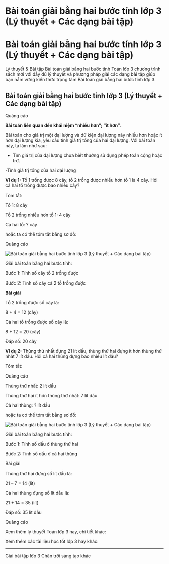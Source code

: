 # Bài toán giải bằng hai bước tính lớp 3 (Lý thuyết + Các dạng bài tập)

# Bài toán giải bằng hai bước tính lớp 3 (Lý thuyết + Các dạng bài tập)

Lý thuyết & Bài tập Bài toán giải bằng hai bước tính Toán lớp 3 chương trình sách mới với đầy đủ lý thuyết và phương pháp giải các dạng bài tập giúp bạn nắm vững kiến thức trọng tâm Bài toán giải bằng hai bước tính lớp 3.

## Bài toán giải bằng hai bước tính lớp 3 (Lý thuyết + Các dạng bài tập)

Quảng cáo

**Bài toán liên quan đến khái niệm “nhiều hơn”; “ít hơn”.**

Bài toán cho giá trị một đại lượng và dữ kiện đại lượng này nhiều hơn hoặc ít hơn đại lượng kia, yêu cầu tính giá trị tổng của hai đại lượng. Với bài toán này, ta làm như sau:

- Tìm giá trị của đại lượng chưa biết thường sử dụng phép toán cộng hoặc trừ.

-Tính giá trị tổng của hai đại lượng

**Ví dụ 1:** Tổ 1 trồng được 8 cây, tổ 2 trồng được nhiều hơn tổ 1 là 4 cây. Hỏi cả hai tổ trồng được bao nhiêu cây?

Tóm tắt:

Tổ 1: 8 cây

Tổ 2 trồng nhiều hơn tổ 1: 4 cây

Cả hai tổ: ? cây

hoặc ta có thể tóm tắt bằng sơ đồ:

Quảng cáo

![Bài toán giải bằng hai bước tính lớp 3 \(Lý thuyết + Các dạng bài tập\)](https://vietjack.com/toan-3-ct/images/ly-thuyet-bai-toan-giai-bang-hai-buoc-tinh.PNG)

Giải bài toán bằng hai bước tính:

Bước 1: Tính số cây tổ 2 trồng được

Bước 2: Tính số cây cả 2 tổ trồng được

**Bài giải**

Tổ 2 trồng được số cây là:

8 + 4 = 12 (cây)

Cả hai tổ trồng được số cây là:

8 + 12 = 20 (cây)

Đáp số: 20 cây

**Ví dụ 2:** Thùng thứ nhất đựng 21 lít dầu, thùng thứ hai đựng ít hơn thùng thứ nhất 7 lít dầu. Hỏi cả hai thùng đựng bao nhiêu lít dầu? 

Tóm tắt: 

Quảng cáo

Thùng thứ nhất: 2 lít dầu

Thùng thứ hai ít hơn thùng thứ nhất: 7 lít dầu

Cả hai thùng: ? lít dầu

hoặc ta có thể tóm tắt bằng sơ đồ:

![Bài toán giải bằng hai bước tính lớp 3 \(Lý thuyết + Các dạng bài tập\)](https://vietjack.com/toan-3-ct/images/ly-thuyet-bai-toan-giai-bang-hai-buoc-tinh-1.PNG)

Giải bài toán bằng hai bước tính:

Bước 1: Tính số dầu ở thùng thứ hai

Bước 2: Tính số dầu ở cả hai thùng

Bài giải

Thùng thứ hai đựng số lít dầu là:

21 – 7 = 14 (lít)

Cả hai thùng đựng số lít dầu là:

21 + 14 = 35 (lít)

Đáp số: 35 lít dầu

Quảng cáo

Xem thêm lý thuyết Toán lớp 3 hay, chi tiết khác:

Xem thêm các tài liệu học tốt lớp 3 hay khác:

* * *

Giải bài tập lớp 3 Chân trời sáng tạo khác
